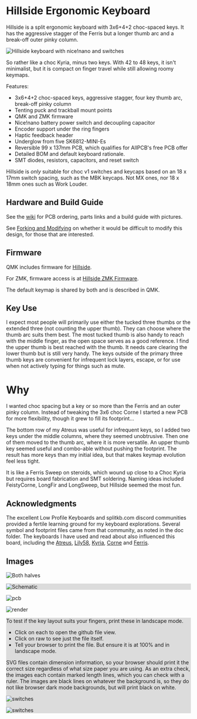 # Hillside Ergonomic Keyboard

Hillside is a split ergonomic keyboard with 3x6+4+2 choc-spaced keys. It has the aggressive stagger of the Ferris but a longer thumb arc and a break-off outer pinky column.

![Hillside keyboard with nice!nano and switches](doc/image/nice_pair_stacked.png "Keyboard with nice!nano and switches")

So rather like a choc Kyria, minus two keys. With 42 to 48 keys, it isn't minimalist,
  but it is compact on finger travel while still allowing roomy keymaps.

Features:
- 3x6+4+2 choc-spaced keys, aggressive stagger, four key thumb arc, break-off pinky column
- Tenting puck and trackball mount points
- QMK and ZMK firmware
- Nice!nano battery power switch and decoupling capacitor
- Encoder support under the ring fingers
- Haptic feedback header
- Underglow from five SK6812-MINI-Es
- Reversible 99 x 137mm PCB, which qualifies for AllPCB's free PCB offer
- Detailed BOM and default keyboard rationale.
- SMT diodes, resistors, capacitors, and reset switch

Hillside is _only_ suitable for choc v1 switches and keycaps based on an 18 x 17mm switch spacing, such as the MBK keycaps. Not MX ones, nor 18 x 18mm ones such as Work Louder.

## Hardware and Build Guide

See the [wiki](https://github.com/mmccoyd/hillside/wiki)
  for PCB ordering, parts links and a build guide with pictures.

See [Forking and Modifying](https://github.com/mmccoyd/hillside/wiki/Forking%20and%20Modifying)
  on whether it would be difficult to modify this design, for those that are interested.

## Firmware

QMK includes firmware for [Hillside](https://github.com/qmk/qmk_firmware/tree/master/keyboards/handwired/hillside).

For ZMK, firmware access is at [Hillside ZMK Firmware](https://github.com/mmccoyd/zmk-config).

The default keymap is shared by both and is described in QMK.

## Key Use
 
I expect most people will primarily use either the tucked three thumbs or the extended three (not counting the upper thumb). They can choose where the thumb arc suits them best. The most tucked thumb is also handy to reach with the middle finger, as the open space serves as a good reference. I find the upper thumb is best reached with the thumb. It needs care clearing the lower thumb but is still very handy. The keys outside of the primary three thumb keys are convenient for infrequent lock layers, escape, or for use when not actively typing for things such as mute.

# Why

I wanted choc spacing but a key or so more than the Ferris and an outer pinky column. Instead of tweaking the 3x6 choc Corne I started a new PCB for more flexibility, though it grew to fill its footprint...

The bottom row of my Atreus was useful for infrequent keys, so I added two keys under the middle columns, where they seemed unobtrusive. Then one of them moved to the thumb arc, where it is more versatile. An upper thumb key seemed useful and combo-able without pushing the footprint. The result has more keys than my initial idea, but that makes keymap evolution feel less tight. 

It is like a Ferris Sweep on steroids, which wound up close to a Choc Kyria but requires board fabrication and SMT soldering.
Naming ideas included FeistyCorne, LongFir and LongSweep, but Hillside seemed the most fun.

## Acknowledgments

The excellent Low Profile Keyboards and splitkb.com discord communities provided a fertile learning ground for my keyboard explorations.
Several symbol and footprint files came from that community, as noted in the doc folder.
The keyboards I have used and read about also influenced this board, including the
  [Atreus](https://shop.keyboard.io/products/keyboardio-atreus),
  [Lily58](https://github.com/kata0510/Lily58),
  [Kyria](https://splitkb.com/collections/keyboard-kits/products/kyria-pcb-kit),
  [Corne](https://github.com/foostan/crkbd) and
  [Ferris](https://github.com/pierrechevalier83/ferris).

## Images
![Both halves](doc/image/nice_pair_complete.png "Both halves")

<div style="background-color:#DCDCDC;">

![Schematic](doc/image/hillside-schema.svg "Schematic")
</div>

![pcb](doc/image/hillside-board.png "PCB")

![render](doc/image/hillside-front.png "Front Render")

<div style="background-color:#DCDCDC;">

To test if the key layout suits your fingers,
 print these in landscape mode. 
  - Click on each to open the github file view. 
  - Click on raw to see just the file itself.
  - Tell your browser to print the file. But ensure it is at 100% and in landscape mode.
  
SVG files contain dimension information, so your browser should print it the correct size regardless of what size paper you are using.
As an extra check, the images each contain marked length lines, which you can check with a ruler.
The images are black lines on whatever the background is, so they do not like browser dark mode backgrounds, but will print black on white.

![switches](doc/image/hillside-switches_left.svg "Switch Layout Left")

![switches](doc/image/hillside-switches_right.svg "Switch Layout Right")
</div>

